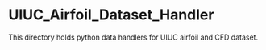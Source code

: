 # UIUC_Airfoil_Dataset_Handler
This directory holds python data handlers for UIUC airfoil and CFD dataset.
